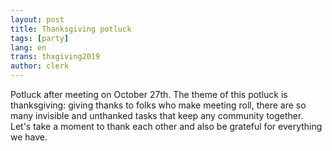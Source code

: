 ```yaml
---
layout: post
title: Thanksgiving potluck
tags: [party]
lang: en
trans: thxgiving2019
author: clerk
---
```

Potluck after meeting on October 27th. The theme of this potluck is thanksgiving: giving thanks to folks who make meeting roll, there are so many invisible and unthanked tasks that keep any community together. Let's take a moment to thank each other and also be grateful for everything we have.
